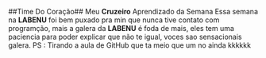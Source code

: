##Time Do Coração##
Meu **Cruzeiro**
Aprendizado da Semana
Essa semana na **LABENU** foi bem puxado pra min que nunca tive contato com programção, mais a galera da **LABENU** é foda de mais, eles tem uma paciencia para poder explicar que não te igual, voces sao sensacionais galera.
PS : Tirando a aula de GitHub que ta meio que um no ainda kkkkkk